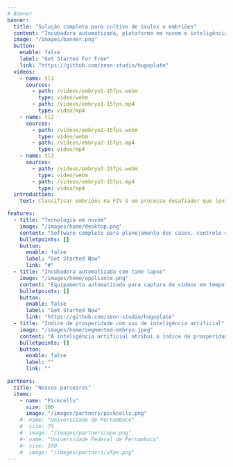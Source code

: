 ```yaml
---
# Banner
banner:
  title: "Solução completa para cultivo de óvulos e embriões"
  content: "Incubadora automatizada, plataforma em nuvem e inteligência artificial aliados para aumentar as chances de gravidez por fertilização in vitro."
  image: "/images/banner.png"
  button:
    enable: false
    label: "Get Started For Free"
    link: "https://github.com/zeon-studio/hugoplate"
  videos:
    - name: tl1
      sources:
        - path: /videos/embryo1-15fps.webm
          type: video/webm
        - path: /videos/embryo1-15fps.mp4
          type: video/mp4
    - name: tl2
      sources:
        - path: /videos/embryo2-15fps.webm
          type: video/webm
        - path: /videos/embryo2-15fps.mp4
          type: video/mp4
    - name: tl3
      sources:
        - path: /videos/embryo3-15fps.webm
          type: video/webm
        - path: /videos/embryo3-15fps.mp4
          type: video/mp4
  introduction:
    text: Classificar embriões na FIV é um processo desafiador que leva dias e depende da experiência do profissional. Nossa solução combina IA com um sistema de suporte à decisão. Nosso equipamento mantém os embriões seguros, capturando fotos continuamente. A IA atribui notas de qualidade e nossa plataforma organiza as informações. Oferecemos uma gestão automatizada e integrada, com uma vasta base de dados. Nosso modelo de negócio é inovador, com cobrança por uso e foco no serviço de pós-venda.

features:
  - title: "Tecnologia em nuvem"
    image: "/images/home/desktop.png"
    content: "Software completo para planejamento dos casos, controle de parâmetros, histórico e visualização em tempo real dos embriões em cultivo."
    bulletpoints: []
    button:
      enable: false
      label: "Get Started Now"
      link: "#"
  - title: "Incubadora automatizada com time-lapse"
    image: "/images/home/appliance.png"
    content: "Equipamento automatizado para captura de videos em tempo real dos óvulos e embriões em cultivo. Monitore temperatura, humidade, pressão e distribuição dos gases C0<sub>2</sub> e O<sub>2</sub>."
    bulletpoints: []
    button:
      enable: false
      label: "Get Started Now"
      link: "https://github.com/zeon-studio/hugoplate"
  - title: "Índice de prosperidade com uso de inteligência artificial"
    image: "/images/home/segmented-embryo.jpeg"
    content: "A inteligência artificial atribui o índice de prosperidade, uma nota de qualidade aos embriões cultivados, baseada na morfologia e dados temporais durante todo o processo de forma dinâmica, altamente sensível e totalmente automatizada."
    bulletpoints: []
    button:
      enable: false
      label: ""
      link: ""

partners:
  title: "Nossos parceiros"
  items:
    - name: "Pickcells"
      size: 100
      image: "/images/partners/pickcells.png"
    #- name: "Universidade de Pernambuco"
    #  size: 75
    #  image: "/images/partners/upe.png"
    #- name: "Universidade Federal de Pernambuco"
    #  size: 100
    #  image: "/images/partners/ufpe.png"
---
```

